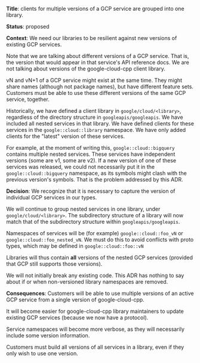 **Title**: clients for multiple versions of a GCP service are grouped into one
library.

**Status**: proposed

**Context**:
We need our libraries to be resilient against new versions of existing GCP
services.

Note that we are talking about different versions of a GCP service. That is, the
version that would appear in that service's API reference docs. We are not
talking about versions of the google-cloud-cpp client library.

vN and vN+1 of a GCP service might exist at the same time. They might share
names (although not package names), but have different feature sets. Customers
must be able to use these different versions of the same GCP service, together.

Historically, we have defined a client library in `google/cloud/<library>`,
regardless of the directory structure in `googleapis/googleapis`. We have
included all nested services in that library. We have defined clients for these
services in the `google::cloud::library` namespace. We have only added clients
for the "latest" version of these services.

For example, at the moment of writing this, `google::cloud::bigquery` contains
multiple nested services. These services have independent versions (some are v1,
some are v2). If a new version of one of these services was released, we could
not necessarily put it in the `google::cloud::bigquery` namespace, as its
symbols might clash with the previous version's symbols. That is the problem
addressed by this ADR.

**Decision**:
We recognize that it is necessary to capture the version of individual GCP
services in our types.

We will continue to group nested services in one library, under
`google/cloud/<library>`. The subdirectory structure of a library will now match
that of the subdirectory structure within `googleapis/googleapis`.

Namespaces of services will be (for example) `google::cloud::foo_vN` or
`google::cloud::foo_nested_vN`. We must do this to avoid conflicts with proto
types, which may be defined in `google::cloud::foo::vN`

Libraries will thus contain **all** versions of the nested GCP services
(provided that GCP still supports those versions).

We will not initially break any existing code. This ADR has nothing to say about
if or when non-versioned library namespaces are removed.

**Consequences**:
Customers will be able to use multiple versions of an active GCP service from a
single version of google-cloud-cpp.

It will become easier for google-cloud-cpp library maintainers to update
existing GCP services (because we now have a protocol).

Service namespaces will become more verbose, as they will necessarily
include some version information.

Customers must build all versions of all services in a library, even if they
only wish to use one version.
